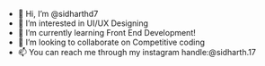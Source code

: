 - 👋 Hi, I’m @sidharthd7
- 👀 I’m interested in UI/UX Designing
- 🌱 I’m currently learning Front End Development!
- 💞️ I’m looking to collaborate on Competitive coding
- 📫 You can reach me through my instagram handle:@sidharth.17


<!---
sidharthd7/sidharthd7 is a ✨ special ✨ repository because its `README.md` (this file) appears on your GitHub profile.
You can click the Preview link to take a look at your changes.
--->

